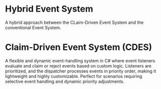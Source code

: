 # Hybrid Event System
A hybrid approach between the CLaim-Driven Event System and the conventional Event System.

# Claim-Driven Event System (CDES)
A flexible and dynamic event-handling system in C# where event listeners evaluate and claim or reject events based on custom logic. Listeners are prioritized, and the dispatcher processes events in priority order, making it lightweight and highly customizable. Perfect for scenarios requiring selective event handling and dynamic priority adjustments.
